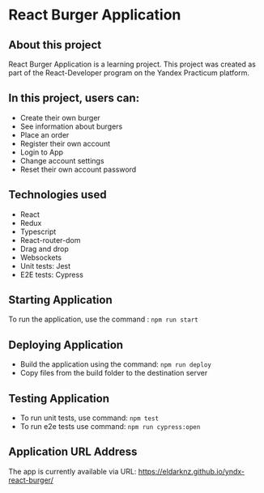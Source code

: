 # React Burger Application

## About this project

React Burger Application is a learning project. This project was created as part of the React-Developer program on the Yandex Practicum platform.

## In this project, users can:

- Create their own burger
- See information about burgers
- Place an order
- Register their own account
- Login to App
- Change account settings
- Reset their own account password

## Technologies used

- React
- Redux
- Typescript
- React-router-dom
- Drag and drop
- Websockets
- Unit tests: Jest
- E2E tests: Cypress

## Starting Application

To run the application, use the command : `npm run start`

## Deploying Application

- Build the application using the command: `npm run deploy`
- Copy files from the build folder to the destination server

## Testing Application

- To run unit tests, use command: `npm test`
- To run e2e tests use command: `npm run cypress:open`

## Application URL Address

The app is currently available via URL: https://eldarknz.github.io/yndx-react-burger/